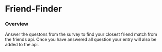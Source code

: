 # Friend-Finder

### Overview

Answer the questons from the survey to find your closest friend match from the friends api. Once you have answered all question your entry will also be added to the api.
